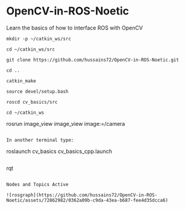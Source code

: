 # OpenCV-in-ROS-Noetic
Learn the basics of how to interface ROS with OpenCV
```  
mkdir -p ~/catkin_ws/src  
```  
```  
cd ~/catkin_ws/src
```
```  
git clone https://github.com/hussains72/OpenCV-in-ROS-Noetic.git  
```
``` 
cd ..  
```
```  
catkin_make  
```
```  
source devel/setup.bash  
```
```  
roscd cv_basics/src  
```
``` 
cd ~/catkin_ws  
```  
rosrun image_view image_view image:=/camera
```

In another terminal type:  
```  
roslaunch cv_basics cv_basics_cpp.launch
```
```

rqt
```

Nodes and Topics Active  
       
![rosgraph](https://github.com/hussains72/OpenCV-in-ROS-Noetic/assets/72862982/0362a09b-c9da-43ea-b687-fee4d35dcca6)

